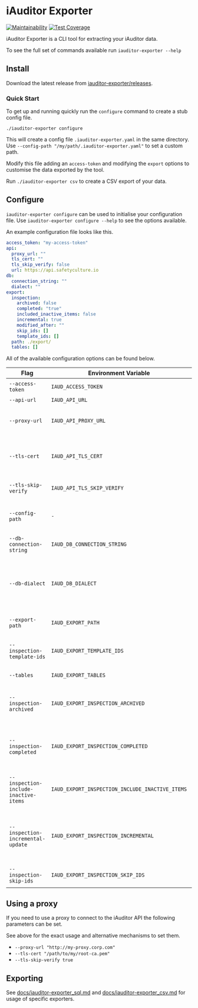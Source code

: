 # iAuditor Exporter

[![Maintainability](https://api.codeclimate.com/v1/badges/39eecd9ef3573ecca044/maintainability)](https://codeclimate.com/github/SafetyCulture/iauditor-exporter/maintainability) [![Test Coverage](https://api.codeclimate.com/v1/badges/39eecd9ef3573ecca044/test_coverage)](https://codeclimate.com/github/SafetyCulture/iauditor-exporter/test_coverage)

iAuditor Exporter is a CLI tool for extracting your iAuditor data.

To see the full set of commands available run `iauditor-exporter --help`

## Install

Download the latest release from [iauditor-exporter/releases](https://github.com/SafetyCulture/iauditor-exporter/releases).

### Quick Start

To get up and running quickly run the `configure` command to create a stub config file.

`./iauditor-exporter configure`

This will create a config file `.iauditor-exporter.yaml` in the same directory. Use `--config-path "/my/path/.iauditor-exporter.yaml"` to set a custom path.

Modify this file adding an `access-token` and modifying the `export` options to customise the data exported by the tool.

Run `./iauditor-exporter csv` to create a CSV export of your data.

## Configure

`iauditor-exporter configure` can be used to initialise your configuration file. Use `iauditor-exporter configure --help` to see the options available.

An example configuration file looks like this.

```yaml
access_token: "my-access-token"
api:
  proxy_url: ""
  tls_cert: ""
  tls_skip_verify: false
  url: https://api.safetyculture.io
db:
  connection_string: ""
  dialect: ""
export:
  inspection:
    archived: false
    completed: "true"
    included_inactive_items: false
    incremental: true
    modified_after: ""
    skip_ids: []
    template_ids: []
  path: ./export/
  tables: []
```

All of the available configuration options can be found below.

| Flag                                  | Environment Variable                            | Configuration Key                          | Description                                                                                   |
|---------------------------------------|-------------------------------------------------|--------------------------------------------|-----------------------------------------------------------------------------------------------|
| `--access-token`                      | `IAUD_ACCESS_TOKEN`                             | `access_token`                             | API Access Token                                                                              |
| `--api-url`                           | `IAUD_API_URL`                                  | `api.url`                                  | iAuditor API URL                                                                              |
| `--proxy-url`                         | `IAUD_API_PROXY_URL`                            | `api.proxy_url`                            | Proxy URL for making API requests through                                                     |
| `--tls-cert`                          | `IAUD_API_TLS_CERT`                             | `api.tls_certs`                            | Custom root CA certificate to use when making API requests                                    |
| `--tls-skip-verify`                   | `IAUD_API_TLS_SKIP_VERIFY`                      | `api.tls_skip_verify`                      | Skip verification of API TLS certificates                                                     |
| `--config-path`                       | `-`                                             | `-`                                        | config file path (default "./.iauditor-exporter.yaml")                                        |
| `--db-connection-string`              | `IAUD_DB_CONNECTION_STRING`                     | `db.connection_string`                     | Database connection string                                                                    |
| `--db-dialect`                        | `IAUD_DB_DIALECT`                               | `db.dialect`                               | Database dialect. mysql, postgres and sqlserver are the only valid options. (default "mysql") |
| `--export-path`                       | `IAUD_EXPORT_PATH`                              | `export.path`                              | CSV Export Path (default "./export/")                                                         |
| `--inspection-template-ids`           | `IAUD_EXPORT_TEMPLATE_IDS`                      | `export.template_ids`                      | Template IDs to filter inspections and schedules by (default all)                             |
| `--tables`                            | `IAUD_EXPORT_TABLES`                            | `export.tables`                            | Tables to export (default all)                                                                |
| `--inspection-archived`               | `IAUD_EXPORT_INSPECTION_ARCHIVED`               | `export.inspection.archived`               | Return archived inspections, false, true or both (default "false")                            |
| `--inspection-completed`              | `IAUD_EXPORT_INSPECTION_COMPLETED`              | `export.inspection.completed`              | Return completed inspections, false, true or both (default "both")                            |
| `--inspection-include-inactive-items` | `IAUD_EXPORT_INSPECTION_INCLUDE_INACTIVE_ITEMS` | `export.inspection.include_inactive_items` | Include inactive items in the inspection_items table (default false)                          |
| `--inspection-incremental-update`     | `IAUD_EXPORT_INSPECTION_INCREMENTAL`            | `export.inspection.incremental`            | Update inspections, inspection_items and templates tables incrementally (default true)        |
| `--inspection-skip-ids`               | `IAUD_EXPORT_INSPECTION_SKIP_IDS`               | `export.inspection.skip_ids`               | Skip storing these inspection IDs                                                             |

## Using a proxy

If you need to use a proxy to connect to the iAuditor API the following parameters can be set.

See above for the exact usage and alternative mechanisms to set them.

- `--proxy-url "http://my-proxy.corp.com"`
- `--tls-cert "/path/to/my/root-ca.pem"`
- `--tls-skip-verify true`

## Exporting

See [docs/iauditor-exporter_sql.md](docs/iauditor-exporter_sql.md) and [docs/iauditor-exporter_csv.md](docs/iauditor-exporter_csv.md) for usage of specific exporters.
